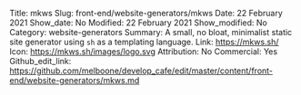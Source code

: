Title: mkws
Slug: front-end/website-generators/mkws
Date: 22 February 2021
Show_date: No
Modified: 22 February 2021
Show_modified: No
Category: website-generators
Summary: A small, no bloat, minimalist static site generator using `sh` as a templating language.
Link: https://mkws.sh/
Icon: https://mkws.sh/images/logo.svg
Attribution: No
Commercial: Yes
Github_edit_link: https://github.com/melboone/develop_cafe/edit/master/content/front-end/website-generators/mkws.md
